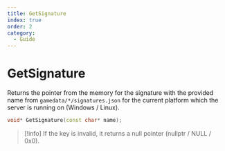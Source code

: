 ```yaml
---
title: GetSignature
index: true
order: 2
category:
  - Guide
---
```


# GetSignature

Returns the pointer from the memory for the signature with the provided name from `gamedata/*/signatures.json` for the current platform which the server is running on (Windows / Linux).

```cpp
void* GetSignature(const char* name);
```

> [!info]
> If the key is invalid, it returns a null pointer (nullptr / NULL / 0x0).